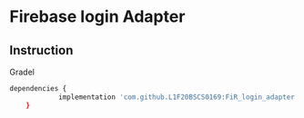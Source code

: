 
# Firebase login Adapter




## Instruction

Gradel

```bash
dependencies {
	        implementation 'com.github.L1F20BSCS0169:FiR_login_adapter:Tag'
	}
```

